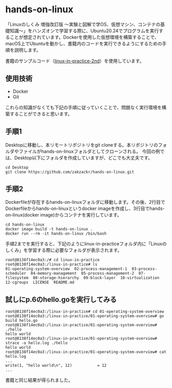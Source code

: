 # hands-on-linux
「Linuxのしくみ 増強改訂版 〜実験と図解で学OS、仮想マシン、コンテナの基礎知識〜」をハンズオンで学習する際に、Ubuntu20.24でプログラムを実行することが想定されています。Dockerを使用した仮想環境を構築することで、macOS上でUbuntuを動かし、書籍内のコードを実行できるようにするための手順を説明します。    
    
書籍のサンプルコード（[linux-in-practice-2nd](https://github.com/satoru-takeuchi/linux-in-practice-2nd.git)）を使用しています。
    
## 使用技術
- Docker
- Git

これらの知識がなくても下記の手順に従っていくことで、問題なく実行環境を構築することができると思います。

## 手順1
Desktopに移動し、本リモートリポジトリをgit cloneする。本リポジトリのフォルダやファイルがhands-on-linuxフォルダとしてクローンされる。
今回の例では、Desktop以下にフォルダを作成していますが、どこでも大丈夫です。
```
cd Desktop
git clone https://github.com/zakzackr/hands-on-linux.git
```

## 手順2
Dockerfileが存在するhands-on-linuxフォルダに移動します。その後、2行目でDockerfileからhands-on-linuxというdocker imageを作成し、3行目でhands-on-linux(docker image)からコンテナを実行しています。
```
cd hands-on-linux
docker image build -t hands-on-linux .
docker run --rm -it hands-on-linux /bin/bash
```

手順2までを実行すると、下記のようにlinux-in-practiceフォルダ内に「Linuxのしくみ」を学習する際に必要なフォルダが表示されます。
```
root@8138f14ec0a3:/# cd linux-in-practice 
root@8138f14ec0a3:/linux-in-practice# ls
01-operating-system-overview  02-process-management-1  03-process-scheduler  04-memory-management  05-process-management-2  07-filesystem  08-storage-hierarchy  09-block-layer  10-virtualization  12-cgroups  LICENSE  README.md
```
## 試しにp.6のhello.goを実行してみる
```
root@8138f14ec0a3:/linux-in-practice# cd 01-operating-system-overview
root@8138f14ec0a3:/linux-in-practice/01-operating-system-overview# go build hello.go
root@8138f14ec0a3:/linux-in-practice/01-operating-system-overview# ./hello
hello world
root@8138f14ec0a3:/linux-in-practice/01-operating-system-overview# strace -o hello.log ./hello
hello world
root@8138f14ec0a3:/linux-in-practice/01-operating-system-overview# cat hello.log
...
write(1, "hello world\n", 12)           = 12
...
```
書籍と同じ結果が得られました。
